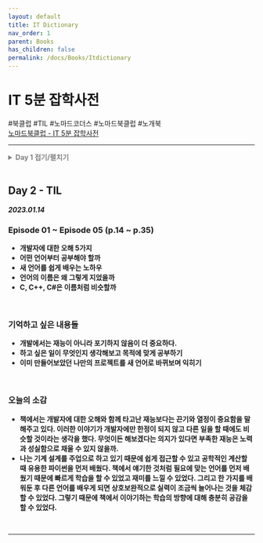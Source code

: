 ```yaml
---
layout: default
title: IT Dictionary
nav_order: 1
parent: Books
has_children: false
permalink: /docs/Books/Itdictionary
---
```


# **IT 5분 잡학사전**

\#북클럽 \#TIL \#노마드코더스 \#노마드북클럽 \#노개북   
[노마드북클럽 - IT 5분 잡학사전](https://nomadcoders.co/c/it-dictionary/lobby)

---

<details>
<summary style="color:grey">
<b>Day 1 접기/펼치기<b>
</summary>

## **Day 1 - 책 인증**

책을 꾸준히 읽는 습관을 기르고 여러 가지 개념 정리를 위해 노마드 북클럽을 신청했다.

<img src="https://raw.githubusercontent.com/gitforyoung/gitforyoung.github.io/main/docs/Books/Itdictionary/img/books-itdic-day1-01.png" width=300 alt="책인증사진"/>

</details>
<br/>

## **Day 2 - TIL**

***2023.01.14***

### **Episode 01 ~ Episode 05 (p.14 ~ p.35)**
- 개발자에 대한 오해 5가지
- 어떤 언어부터 공부해야 할까
- 새 언어를 쉽게 배우는 노하우
- 언어의 이름은 왜 그렇게 지었을까
- C, C++, C#은 이름처럼 비슷할까

<br/>

### **기억하고 싶은 내용들**
- 개발에서는 재능이 아니라 포기하지 않음이 더 중요하다.
- 하고 싶은 일이 무엇인지 생각해보고 목적에 맞게 공부하기
- 이미 만들어보았던 나만의 프로젝트를 새 언어로 바뀌보며 익히기

<br/>

### **오늘의 소감**
- 책에서는 개발자에 대한 오해와 함께 타고난 재능보다는 끈기와 열정이 중요함을 말해주고 있다. 이러한 이야기가 개발자에만 한정이 되지 않고 다른 일을 할 때에도 비슷할 것이라는 생각을 했다. 무엇이든 해보겠다는 의지가 있다면 부족한 재능은 노력과 성실함으로 채울 수 있지 않을까.
- 나는 기계 설계를 주업으로 하고 있기 때문에 쉽게 접근할 수 있고 공학적인 계산할 때 유용한 파이썬을 먼저 배웠다. 책에서 얘기한 것처럼 필요에 맞는 언어를 먼저 배웠기 때문에 빠르게 학습을 할 수 있었고 재미를 느낄 수 있었다. 그리고 한 가지를 배워둔 후 다른 언어를 배우게 되면 상호보완적으로 실력이 조금씩 늘어나는 것을 체감할 수 있었다. 그렇기 때문에 책에서 이야기하는 학습의 방향에 대해 충분히 공감을 할 수 있었다.

<br/>

---

